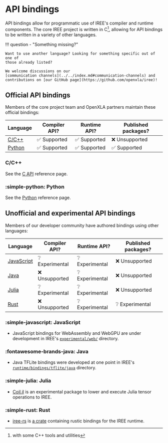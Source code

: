 # API bindings

API bindings allow for programmatic use of IREE's compiler and runtime
components. The core IREE project is written in C[^1], allowing for API bindings
to be written in a variety of other languages.

!!! question - "Something missing?"

    Want to use another language? Looking for something specific out of one of
    those already listed?

    We welcome discussions on our
    [communication channels](../../index.md#communication-channels) and
    contributions on [our GitHub page](https://github.com/openxla/iree)!

## Official API bindings

Members of the core project team and OpenXLA partners maintain these official
bindings:

Language | Compiler API? | Runtime API? | Published packages?
-------- | ------------ | ----------- | ------------------
[C/C++](#cc) | :white_check_mark: Supported | :white_check_mark: Supported | :x: Unsupported
[Python](#python) | :white_check_mark: Supported | :white_check_mark: Supported | :white_check_mark: Supported

### C/C++

See the [C API](./c-api.md) reference page.

### :simple-python: Python

See the [Python](./python.md) reference page.

## Unofficial and experimental API bindings

Members of our developer community have authored bindings using other languages:

Language | Compiler API? | Runtime API? | Published packages?
-------- | ------------ | ----------- | ------------------
[JavaScript](#javascript) | :grey_question: Experimental | :grey_question: Experimental | :x: Unsupported
[Java](#java) | :x: Unsupported | :grey_question: Experimental | :x: Unsupported
[Julia](#julia) | :grey_question: Experimental | :grey_question: Experimental | :x: Unsupported
[Rust](#rust) | :x: Unsupported | :grey_question: Experimental | :grey_question: Experimental

### :simple-javascript: JavaScript

* JavaScript bindings for WebAssembly and WebGPU are under development in IREE's
[`experimental/web/`](https://github.com/iree-org/iree/tree/main/experimental/web)
directory.

### :fontawesome-brands-java: Java

* Java TFLite bindings were developed at one point in IREE's
[`runtime/bindings/tflite/java`](https://github.com/iree-org/iree/tree/main/runtime/bindings/tflite/java)
directory.

### :simple-julia: Julia

* [Coil.jl](https://github.com/Pangoraw/Coil.jl) is an experimental package to
lower and execute Julia tensor operations to IREE.

### :simple-rust: Rust

* [iree-rs](https://github.com/SamKG/iree-rs) is
[a crate](https://crates.io/crates/iree-rs) containing rustic bindings for the
IREE runtime.

[^1]: with some C++ tools and utilities
